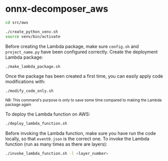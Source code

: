 # onnx-decomposer_aws

```bash
cd src/aws
```

```bash
./create_python_venv.sh
source venv/bin/activate
```

Before creating the Lambda package, make sure `config.sh` and `project_name.py` have been configured correctly.
Create the deployment Lambda package:
```bash
./make_lambda_package.sh
```

Once the package has been created a first time, you can easily apply code modifications with:
```bash
./modify_code_only.sh
```
<small>NB: This command's purpose is only to save some time compared to making the Lambda package again</small>

To deploy the Lambda function on AWS:
```bash
./deploy_lambda_function.sh
```

Before invoking the Lambda function, make sure you have run the code locally, so that `event0.json` is the correct one.
To invoke the Lambda function (run as many times as there are layers):
```bash
./invoke_lambda_function.sh -l <layer_number>
```

